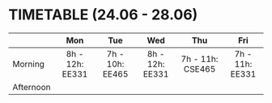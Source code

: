 # TIMETABLE (24.06 - 28.06)
|           |      Mon      |             Tue             |      Wed      |            Thu           |             Fri             |
|-----------|:------------: |:---------------------------:|:------------: |:------------------------:|:---------------------------:|
|  Morning  |8h - 12h: EE331| 7h - 10h: EE465             |8h - 12h: EE331| 7h - 11h: CSE465         | 7h - 11h: EE331             |
| Afternoon |               |                             |               |                          |                             |
